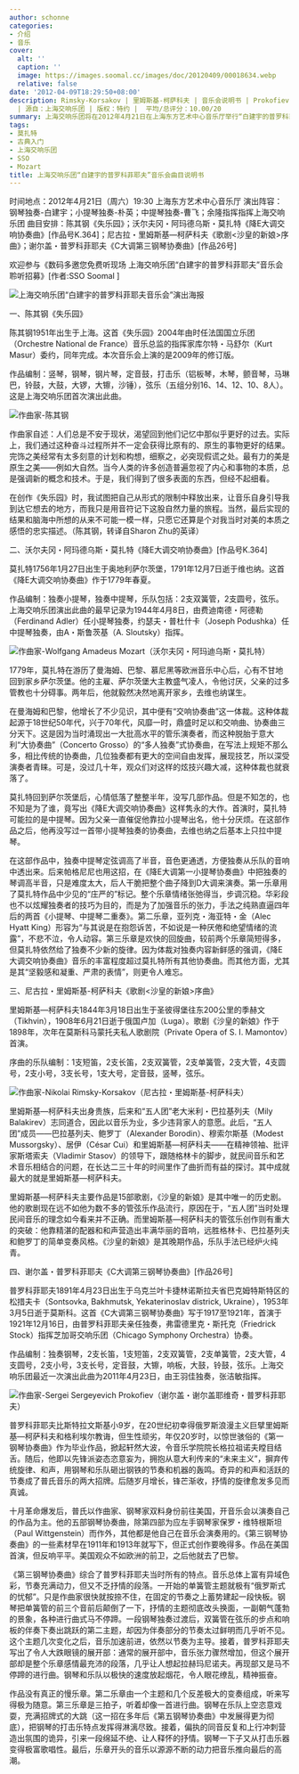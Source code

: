 ```yaml
---
author: schonne
categories:
- 介绍
- 音乐
cover:
  alt: ''
  caption: ''
  image: https://images.soomal.cc/images/doc/20120409/00018634.webp
  relative: false
date: '2012-04-09T18:29:50+08:00'
description: Rimsky-Korsakov | 里姆斯基-柯萨科夫 | 音乐会说明书 | Prokofiev | 普罗科菲耶夫 | 失乐园 | 陈其钢
  | 源自：上海交响乐团 | 版权：特约 |  平均/总评分：10.00/20
summary: 上海交响乐团将在2012年4月21日在上海东方艺术中心音乐厅举行“白建宇的普罗科菲耶夫”音乐会，韩国杰出钢琴家白健宇将上演谢尔盖・普罗科菲耶夫著名的《C大调第三钢琴协奏曲》，音乐会的其他曲目还包括……
tags:
- 莫扎特
- 古典入门
- 上海交响乐团
- SSO
- Mozart
title: 上海交响乐团“白建宇的普罗科菲耶夫”音乐会曲目说明书
---
```


时间地点：2012年4月21日（周六）19:30 上海东方艺术中心音乐厅
演出阵容：钢琴独奏-白建宇；小提琴独奏-朴英；中提琴独奏-曹飞；余隆指挥指挥上海交响乐团
曲目安排：陈其钢《失乐园》；沃尔夫冈・阿玛德乌斯・莫扎特《降E大调交响协奏曲》[作品号K.364]；尼古拉・里姆斯基―柯萨科夫《歌剧<沙皇的新娘>序曲》；谢尔盖・普罗科菲耶夫《C大调第三钢琴协奏曲》[作品26号]



欢迎参与《数码多邀您免费听现场 上海交响乐团“白建宇的普罗科菲耶夫”音乐会聆听招募》[作者:SSO Soomal ]


![上海交响乐团“白建宇的普罗科菲耶夫音乐会”演出海报](https://images.soomal.cc/images/doc/20120409/00018634.webp)





一、陈其钢《失乐园》


陈其钢1951年出生于上海。这首《失乐园》2004年由时任法国国立乐团（Orchestre National de France）音乐总监的指挥家库尔特・马舒尔（Kurt Masur）委约，同年完成。本次音乐会上演的是2009年的修订版。

作品编制：竖琴，钢琴，钢片琴，定音鼓，打击乐（铝板琴，木琴，颤音琴，马琳巴，铃鼓，大鼓，大锣，大镲，沙锤），弦乐（五组分别16、14、12、10、8人）。这是上海交响乐团首次演出此曲。


![作曲家-陈其钢](https://images.soomal.cc/images/doc/20120409/00018635.webp)





作曲家自述：人们总是不安于现状，渴望回到他们记忆中那似乎更好的过去。实际上，我们通过这种奋斗过程所并不一定会获得比原有的、原生的事物更好的结果。完饰之美经常有太多刻意的计划和构想，细察之，必突现假谎之处。最有力的美是原生之美――例如大自然。当今人类的许多创造普遍忽视了内心和事物的本质，总是强调新的概念和技术。于是，我们得到了很多表面的东西，但经不起细看。

在创作《失乐园》时，我试图把自己从形式的限制中释放出来，让音乐自身引导我到达它想去的地方，而我只是用音符记下这股自然力量的旅程。当然，最后实现的结果和脑海中所想的从来不可能一模一样，只愿它还算是个对我当时对美的本质之感悟的忠实描述。（陈其钢，转译自Sharon Zhu的英译）

二、沃尔夫冈・阿玛德乌斯・莫扎特《降E大调交响协奏曲》[作品号K.364]


莫扎特1756年1月27日出生于奥地利萨尔茨堡，1791年12月7日逝于维也纳。这首《降E大调交响协奏曲》作于1779年春夏。

作品编制：独奏小提琴，独奏中提琴，乐队包括：2支双簧管，2支圆号，弦乐。上海交响乐团演出此曲的最早记录为1944年4月8日，由费迪南德・阿德勒（Ferdinand Adler）任小提琴独奏，约瑟夫・普杜什卡（Joseph Podushka）任中提琴独奏，由A・斯鲁茨基（A. Sloutsky）指挥。


![作曲家-Wolfgang Amadeus Mozart（沃尔夫冈・阿玛迪乌斯・莫扎特）](https://images.soomal.cc/images/doc/20120115/00016198.webp)





1779年，莫扎特在游历了曼海姆、巴黎、慕尼黑等欧洲音乐中心后，心有不甘地回到家乡萨尔茨堡。他的主雇、萨尔茨堡大主教盛气凌人，令他讨厌，父亲的过多管教也十分碍事。两年后，他就毅然决然地离开家乡，去维也纳谋生。

在曼海姆和巴黎，他增长了不少见识，其中便有“交响协奏曲”这一体裁。这种体裁起源于18世纪50年代，兴于70年代，风靡一时，鼎盛时足以和交响曲、协奏曲三分天下。这是因为当时涌现出一大批高水平的管乐演奏者，而这种脱胎于意大利“大协奏曲”（Concerto Grosso）的“多人独奏”式协奏曲，在写法上规矩不那么多，相比传统的协奏曲，几位独奏都有更大的空间自由发挥，展现技艺，所以深受演奏者青睐。可是，没过几十年，观众们对这样的炫技兴趣大减，这种体裁也就衰落了。

莫扎特回到萨尔茨堡后，心情低落了整整半年，没写几部作品。但是不知怎的，也不知是为了谁，竟写出《降E大调交响协奏曲》这样隽永的大作。首演时，莫扎特可能拉的是中提琴。因为父亲一直催促他靠拉小提琴出名，他十分厌烦。在这部作品之后，他再没写过一首带小提琴独奏的协奏曲，去维也纳之后基本上只拉中提琴。

在这部作品中，独奏中提琴定弦调高了半音，音色更通透，方便独奏从乐队的音响中透出来。后来帕格尼尼也用这招，在《降E大调第一小提琴协奏曲》中把独奏的琴调高半音，只是难度太大，后人干脆把整个曲子降到D大调来演奏。第一乐章用了莫扎特作品中少见的“庄严的”标记。整个乐章情绪张弛得当，步调沉稳。华彩段也不以炫耀独奏者的技巧为目的，而是为了加强音乐的张力，手法之纯熟直逼四年后的两首《小提琴、中提琴二重奏》。第二乐章，亚列克・海亚特・金（Alec Hyatt King）形容为“与其说是在抱怨诉苦，不如说是一种厌倦和绝望情绪的流露”，不悲不泣，令人动容。第三乐章是欢快的回旋曲，较前两个乐章简短得多，但莫扎特依然给了独奏不少新的旋律。因为体裁对独奏内容新鲜感的强调，《降E大调交响协奏曲》音乐的丰富程度超过莫扎特所有其他协奏曲。而其他方面，尤其是其“坚毅感和凝重、严肃的表情”，则更令人难忘。

三、尼古拉・里姆斯基-柯萨科夫《歌剧<沙皇的新娘>序曲》


里姆斯基―柯萨科夫1844年3月18日出生于圣彼得堡往东200公里的季赫文（Tikhvin），1908年6月21日逝于俄国卢加（Luga）。歌剧《沙皇的新娘》作于1898年，次年在莫斯科马蒙托夫私人歌剧院（Private Opera of S. I. Mamontov）首演。

序曲的乐队编制：1支短笛，2支长笛，2支双簧管，2支单簧管，2支大管，4支圆号，2支小号，3支长号，1支大号，定音鼓，竖琴，弦乐。


![作曲家-Nikolai Rimsky-Korsakov（尼古拉・里姆斯基-柯萨科夫）](https://images.soomal.cc/images/doc/20120409/00018636.webp)





里姆斯基―柯萨科夫出身贵族，后来和“五人团”老大米利・巴拉基列夫（Mily Balakirev）志同道合，因此以音乐为业，多少违背家人的意愿。此后，“五人团”成员――巴拉基列夫、鲍罗丁（Alexander Borodin）、穆索尔斯基（Modest Mussorgsky）、居伊（César Cui）和里姆斯基―柯萨科夫――在精神领袖、批评家斯塔索夫（Vladimir Stasov）的领导下，跟随格林卡的脚步，就民间音乐和艺术音乐相结合的问题，在长达二三十年的时间里作了曲折而有益的探讨。其中成就最大的就是里姆斯基―柯萨科夫。

里姆斯基―柯萨科夫主要作品是15部歌剧，《沙皇的新娘》是其中唯一的历史剧。他的歌剧现在远不如他为数不多的管弦乐作品流行，原因在于，“五人团”当时处理民间音乐的理念如今看来并不正确。而里姆斯基―柯萨科夫的管弦乐创作则有重大的突破：他靠精湛的配器和和声营造出丰满华丽的音响，远胜格林卡、巴拉基列夫和鲍罗丁的简单变奏风格。《沙皇的新娘》是其晚期作品，乐队手法已经炉火纯青。

四、谢尔盖・普罗科菲耶夫《C大调第三钢琴协奏曲》[作品26号]


普罗科菲耶夫1891年4月23日出生于乌克兰叶卡捷林诺斯拉夫省巴克姆特斯特区的松措夫卡（Sontsovka, Bakhmutsk, Yekaterinoslav districk, Ukraine），1953年3月5日逝于莫斯科。这首《C大调第三钢琴协奏曲》写于1917至1921年，首演于1921年12月16日，由普罗科菲耶夫亲任独奏，弗雷德里克・斯托克（Friedrick Stock）指挥芝加哥交响乐团（Chicago Symphony Orchestra）协奏。

作品编制：独奏钢琴，2支长笛，1支短笛，2支双簧管，2支单簧管，2支大管，4支圆号，2支小号，3支长号，定音鼓，大镲，响板，大鼓，铃鼓，弦乐。上海交响乐团最近一次演出此曲为2011年4月23日，由王羽佳独奏，张洁敏指挥。


![作曲家-Sergei Sergeyevich Prokofiev（谢尔盖・谢尔盖耶维奇・普罗科菲耶夫）](https://images.soomal.cc/images/doc/20111230/00015876.webp)





普罗科菲耶夫比斯特拉文斯基小9岁，在20世纪初幸得俄罗斯浪漫主义巨擘里姆斯基―柯萨科夫和格利埃尔教诲，但生性顽劣，年仅20岁时，以惊世骇俗的《第一钢琴协奏曲》作为毕业作品，掀起轩然大波，令音乐学院院长格拉祖诺夫瞠目结舌。随后，他即以先锋派姿态恣意妄为，拥抱从意大利传来的“未来主义”，摒弃传统旋律、和声，用钢琴和乐队砸出钢铁的节奏和机器的轰鸣。奇异的和声和活跃的节奏成了普氏音乐的两大招牌。后随岁月增长，锋芒渐收，抒情的旋律愈发多见而真诚。

十月革命爆发后，普氏以作曲家、钢琴家双料身份前往美国，开音乐会以演奏自己的作品为主。他的五部钢琴协奏曲，除第四部为应左手钢琴家保罗・维特根斯坦（Paul Wittgenstein）而作外，其他都是他自己在音乐会演奏用的。《第三钢琴协奏曲》的一些素材早在1911年和1913年就写下，但正式创作要晚得多。作品在美国首演，但反响平平。美国观众不如欧洲的前卫，之后他就去了巴黎。

《第三钢琴协奏曲》综合了普罗科菲耶夫当时所有的特点。音乐总体上富有异域色彩，节奏充满动力，但又不乏抒情的段落。一开始的单簧管主题就极有“俄罗斯式的忧郁”。只是作曲家很快就按捺不住，在固定的节奏之上蓄势建起一段快板。钢琴把单簧管的前三个音前后颠倒了一下，抒情的主题彻底改头换面，一副朝气蓬勃的景象，各种进行曲式马不停蹄。一段钢琴独奏过渡后，双簧管在弦乐的步点和响板的伴奏下奏出跳跃的第二主题，却因为伴奏部分的节奏太过鲜明而几乎听不见。这个主题几次变化之后，音乐加速前进，依然以节奏为主导。接着，普罗科菲耶夫写出了令人大跌眼镜的展开部：通常的展开部中，音乐张力骤然增加，但这个展开部却是整个乐章感情最充沛的段落，几乎让人想起拉赫玛尼诺夫。再现部又是马不停蹄的进行曲。钢琴和乐队以极快的速度放起烟花，令人眼花缭乱，精神振奋。

作品没有真正的慢乐章。第二乐章由一个主题和几个反差极大的变奏组成，听来写得极为随意。第三乐章是三拍子，听着却像一首进行曲。钢琴在乐队上空恣意戏耍，充满招牌式的大跳（这一招在多年后《第五钢琴协奏曲》中发展得更为彻底），把钢琴的打击乐特点发挥得淋漓尽致。接着，偏执的同音反复和上行冲刺营造出氛围的诡异，引来一段绵延不绝、让人释怀的抒情。钢琴一下子又从打击乐器变得极富歌唱性。最后，乐章开头的音乐以源源不断的动力把音乐推向最后的高潮。